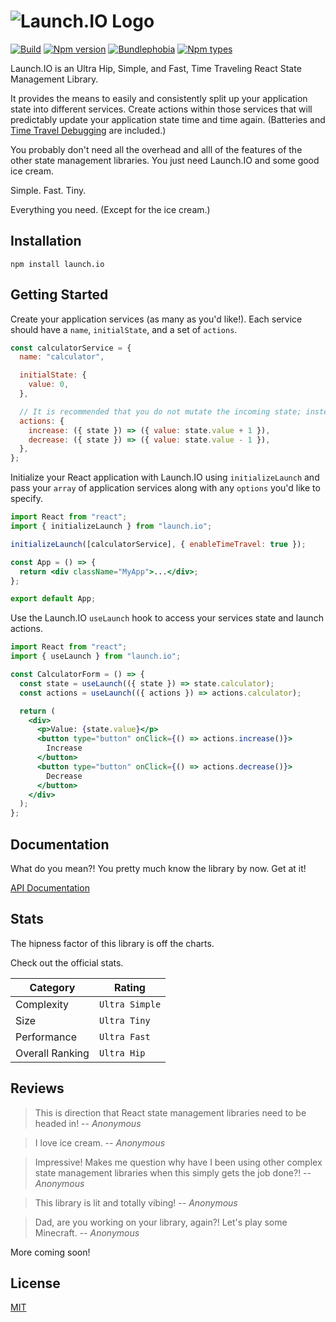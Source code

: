 # ![Launch.IO Logo](./logo/logo-small.png)

[![Build](https://github.com/launch-io/launch.io/workflows/Launch.IO%20Build/badge.svg)](https://github.com/launch-io/launch.io/actions?query=workflow%3A%22Launch.IO+Build%22)
[![Npm version](https://img.shields.io/npm/v/launch.io.svg)](https://npmjs.org/package/launch.io)
[![Bundlephobia](https://img.shields.io/bundlephobia/minzip/launch.io)](https://bundlephobia.com/result?p=launch.io)
[![Npm types](https://img.shields.io/npm/types/launch.io.svg)](https://npmjs.org/package/launch.io)

Launch.IO is an Ultra Hip, Simple, and Fast, Time Traveling React State Management Library.

It provides the means to easily and consistently split up your application state into different services. Create actions within those services that will predictably update your application state time and time again. (Batteries and [Time Travel Debugging](./docs/api/timeTravelDebugging.md) are included.)

You probably don't need all the overhead and alll of the features of the other state management libraries. You just need Launch.IO and some good ice cream.

Simple. Fast. Tiny.

Everything you need. (Except for the ice cream.)

## Installation

```
npm install launch.io
```

## Getting Started

Create your application services (as many as you'd like!). Each service should have a `name`, `initialState`, and a set of `actions`.

```javascript
const calculatorService = {
  name: "calculator",

  initialState: {
    value: 0,
  },

  // It is recommended that you do not mutate the incoming state; instead return a brand new state.
  actions: {
    increase: ({ state }) => ({ value: state.value + 1 }),
    decrease: ({ state }) => ({ value: state.value - 1 }),
  },
};
```

Initialize your React application with Launch.IO using `initializeLaunch` and pass your `array` of application services along with any `options` you'd like to specify.

```jsx
import React from "react";
import { initializeLaunch } from "launch.io";

initializeLaunch([calculatorService], { enableTimeTravel: true });

const App = () => {
  return <div className="MyApp">...</div>;
};

export default App;
```

Use the Launch.IO `useLaunch` hook to access your services state and launch actions.

```jsx
import React from "react";
import { useLaunch } from "launch.io";

const CalculatorForm = () => {
  const state = useLaunch(({ state }) => state.calculator);
  const actions = useLaunch(({ actions }) => actions.calculator);

  return (
    <div>
      <p>Value: {state.value}</p>
      <button type="button" onClick={() => actions.increase()}>
        Increase
      </button>
      <button type="button" onClick={() => actions.decrease()}>
        Decrease
      </button>
    </div>
  );
};
```

## Documentation

What do you mean?! You pretty much know the library by now. Get at it!

[API Documentation](./docs/api/index.md)

## Stats

The hipness factor of this library is off the charts.

Check out the official stats.

| Category        | Rating         |
| --------------- | -------------- |
| Complexity      | `Ultra Simple` |
| Size            | `Ultra Tiny`   |
| Performance     | `Ultra Fast`   |
| Overall Ranking | `Ultra Hip`    |

## Reviews

> This is direction that React state management libraries need to be headed in!
> -- <cite>Anonymous</cite>

> I love ice cream.
> -- <cite>Anonymous</cite>

> Impressive! Makes me question why have I been using other complex state management libraries when this simply gets the job done?!
> -- <cite>Anonymous</cite>

> This library is lit and totally vibing!
> -- <cite>Anonymous</cite>

> Dad, are you working on your library, again?! Let's play some Minecraft.
> -- <cite>Anonymous</cite>

More coming soon!

## License

[MIT](LICENSE)
